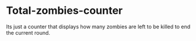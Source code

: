 # Total-zombies-counter

Its just a counter that displays how many zombies are left to be killed to end the current round.
